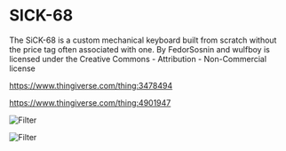 # SICK-68

The SiCK-68 is a custom mechanical keyboard built from scratch without the price tag often associated with one.
By FedorSosnin and wulfboy is licensed under the Creative Commons - Attribution - Non-Commercial license

https://www.thingiverse.com/thing:3478494

https://www.thingiverse.com/thing:4901947

![Filter](/img/sick-68/sick-68_1.png)

![Filter](/img/sick-68/sick-68_2.png)

